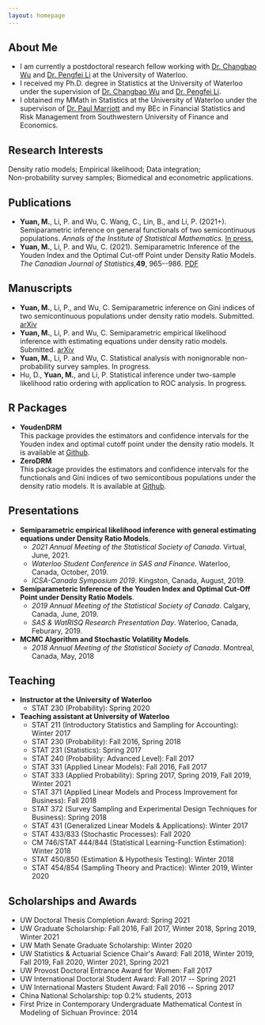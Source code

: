 ```yaml
---
layout: homepage
---
```


## About Me

- I am currently a postdoctoral research fellow working with [Dr. Changbao Wu](http://sas.uwaterloo.ca/~cbwu/) and [Dr. Pengfei Li](http://sas.uwaterloo.ca/~p4li/index.html) at the University of Waterloo.
- I received my Ph.D. degree in Statistics at the University of Waterloo under the supervision of [Dr. Changbao Wu](http://sas.uwaterloo.ca/~cbwu/) and [Dr. Pengfei Li](http://sas.uwaterloo.ca/~p4li/index.html). 
- I obtained my MMath in Statistics at the University of Waterloo under the supervison of [Dr. Paul Marriott](https://uwaterloo.ca/statistics-and-actuarial-science/people-profiles/paul-marriott) and my BEc in Financial Statistics and Risk Management from Southwestern University of Finance and Economics. 


## Research Interests

Density ratio models; Empirical likelihood; Data integration; \
Non-probability survey samples; Biomedical and econometric applications.


## Publications

- **Yuan, M.**, Li, P. and Wu, C. Wang, C., Lin, B., and Li, P. (2021+). Semiparametric inference on general functionals of two semicontinuous populations. _Annals of the Institute of Statistical Mathematics._ [In press.](https://doi.org/10.1007/s10463-021-00804-4)
- **Yuan, M.**, Li, P. and Wu, C. (2021). Semiparametric Inference of the Youden Index and the Optimal Cut-off Point under Density Ratio Models. _The Canadian Journal of Statistics_,**49**, 965--986. [PDF](https://doi.org/10.1002/cjs.11600)


## Manuscripts

- **Yuan, M.**, Li, P., and Wu, C. Semiparametric inference on Gini indices of two semicontinuous populations under density ratio models. Submitted. [arXiv](https://arxiv.org/abs/2106.02741) 
- **Yuan, M.**, Li, P. and Wu, C. Semiparametric empirical likelihood inference with estimating equations under density ratio models. Submitted. [arXiv](https://arxiv.org/abs/2102.13232)
- **Yuan, M.**, Li, P. and Wu, C. Statistical analysis with nonignorable non-probability survey samples. In progress.
- Hu, D., **Yuan, M.**, and Li, P. Statistical inference under two-sample likelihood ratio ordering with application to ROC analysis. In progress.
<!-- **Yuan, M.**, and Marriott, P. MCMC Algorithm and Stochastic Volatility Models. Master project.-->

## R Packages

- **YoudenDRM** \
  This package provides the estimators and confidence intervals for the Youden index and optimal cutoff point under the density ratio models. It is available at [Github](https://github.com/MengYuan-UW/YoudenDRM).
- **ZeroDRM** \
 This package provides the estimators and confidence intervals for the functionals and Gini indices of two semicontibous populations under the density ratio models. It is available at [Github](https://github.com/MengYuan-UW/ZeroDRM).
 
## Presentations

- **Semiparametric empirical likelihood inference with general estimating equations under Density Ratio Models**. 
  <br>
  - _2021 Annual Meeting of the Statistical Society of Canada_. Virtual, June, 2021.
  - _Waterloo Student Conference in SAS and Finance_. Waterloo, Canada, October, 2019.
  - _ICSA-Canada Symposium 2019_. Kingston, Canada, August, 2019.
- **Semiparameteric Inference of the Youden Index and Optimal Cut-Off Point under Density Ratio Models**. 
  <br>
  - _2019 Annual Meeting of the Statistical Society of Canada_. Calgary, Canada, June, 2019.
  - _SAS & WatRISQ Research Presentation Day_. Waterloo, Canada, Feburary, 2019.
- **MCMC Algorithm and Stochastic Volatility Models**. 
  <br>
  - _2018 Annual Meeting of the Statistical Society of Canada_. Montreal, Canada, May, 2018

## Teaching
- **Instructor at the University of Waterloo**
  - STAT 230 (Probability): Spring 2020
- **Teaching assistant at University of Waterloo**
  - STAT 211 (Introductory Statistics and Sampling for Accounting): Winter 2017
  - STAT 230 (Probability): Fall 2016, Spring 2018
  - STAT 231 (Statistics): Spring 2017
  - STAT 240 (Probability: Advanced Level): Fall 2017
  - STAT 331 (Applied Linear Models): Fall 2016, Fall 2017
  - STAT 333 (Applied Probability): Spring 2017, Spring 2019, Fall 2019, Winter 2021
  - STAT 371 (Applied Linear Models and Process Improvement for Business): Fall 2018
  - STAT 372 (Survey Sampling and Experimental Design Techniques for Business): Spring 2018
  - STAT 431 (Generalized Linear Models & Applications): Winter 2017
  - STAT 433/833 (Stochastic Processes): Fall 2020
  - CM 746/STAT 444/844 (Statistical Learning-Function Estimation): Winter 2018
  - STAT 450/850 (Estimation & Hypothesis Testing): Winter 2018
  - STAT 454/854 (Sampling Theory and Practice): Winter 2019, Winter 2020

## Scholarships and Awards 
- UW Doctoral Thesis Completion Award: Spring 2021
- UW Graduate Scholarship: Fall 2016, Fall 2017, Winter 2018, Spring 2019, Winter 2021
- UW Math Senate Graduate Scholarship: Winter 2020
- UW Statistics & Actuarial Science Chair's Award: Fall 2018, Winter 2019, Fall 2019, Fall 2020, Winter 2021, Spring 2021
- UW Provost Doctoral Entrance Award for Women: Fall 2017
- UW International Doctoral Student Award: Fall 2017 -- Spring 2021
- UW International Masters Student Award: Fall 2016 -- Spring 2017
- China National Scholarship: top 0.2% students, 2013
- First Prize in Contemporary Undergraduate Mathematical Contest in Modeling of Sichuan Province: 2014 
